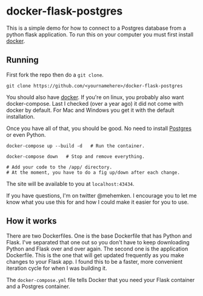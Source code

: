 # docker-flask-postgres

This is a simple demo for how to connect to a Postgres database from a python flask application. To run this on your computer you must first install [docker](https://docs.docker.com/engine/installation/).

## Running

First fork the repo then do a `git clone`.

    git clone https://github.com/<yournamehere>/docker-flask-postgres

You should also have [docker](https://docs.docker.com/install/). If you're on linux, you probably also want docker-compose. Last I checked (over a year ago) it did not come with docker by default. For Mac and Windows you get it with the default installation.

Once you have all of that, you should be good. No need to install [Postgres](https://www.postgresql.org/) or even Python.

```
docker-compose up --build -d   # Run the container.

docker-compose down   # Stop and remove everything.

# Add your code to the /app/ directory.
# At the moment, you have to do a fig up/down after each change.
```

The site will be available to you at `localhost:43434`.

If you have questions, I'm on twitter @mehemken. I encourage you to let me know what you use this for and how I could make it easier for you to use.

## How it works

There are two Dockerfiles. One is the base Dockerfile that has Python and Flask. I've separated that one out so you don't have to keep downloading Python and Flask over and over again. The second one is the application Dockerfile. This is the one that will get updated frequently as you make changes to your Flask app. I found this to be a faster, more convenient iteration cycle for when I was building it.

The `docker-compose.yml` file tells Docker that you need your Flask container and a Postgres container.
